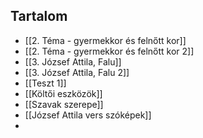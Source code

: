 ## Tartalom
- [[2. Téma -  gyermekkor és felnőtt kor]]
- [[2. Téma -  gyermekkor és felnőtt kor 2]]
- [[3. József Attila, Falu]]
- [[3. József Attila, Falu 2]]
- [[Teszt 1]]
- [[Költői eszközök]]
- [[Szavak szerepe]]
- [[József Attila vers szóképek]]
- 